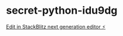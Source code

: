 # secret-python-idu9dg

[Edit in StackBlitz next generation editor ⚡️](https://stackblitz.com/~/github.com/Neetika-Sengar/secret-python-idu9dg)